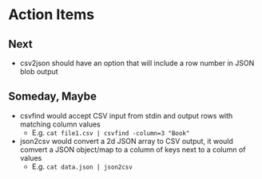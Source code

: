 
# Action Items

## Next

+ csv2json should have an option that will include a row number in JSON blob output

## Someday, Maybe

+ csvfind would accept CSV input from stdin and output rows with matching column values
    + E.g. `cat file1.csv | csvfind -column=3 "Book"`
+ json2csv would convert a 2d JSON array to CSV output, it would comvert a JSON object/map to a column of keys next to a column of values
    + E.g. `cat data.json | json2csv`

